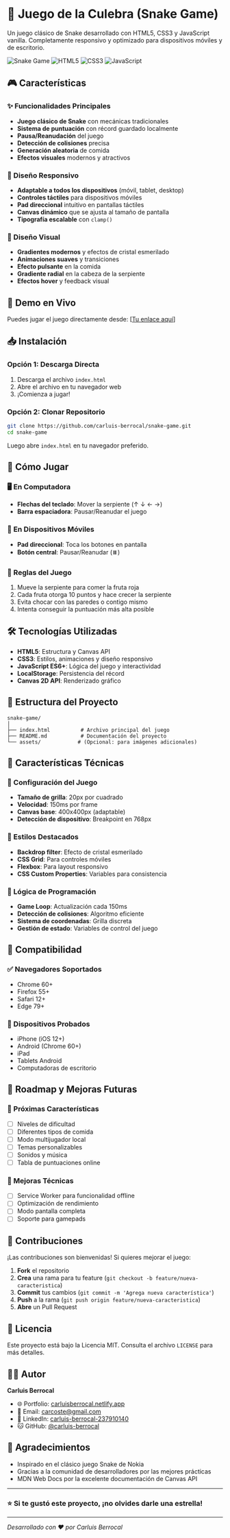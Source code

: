 # 🐍 Juego de la Culebra (Snake Game)

Un juego clásico de Snake desarrollado con HTML5, CSS3 y JavaScript vanilla. Completamente responsivo y optimizado para dispositivos móviles y de escritorio.

![Snake Game](https://img.shields.io/badge/Game-Snake-brightgreen) ![HTML5](https://img.shields.io/badge/HTML5-E34F26?logo=html5&logoColor=white) ![CSS3](https://img.shields.io/badge/CSS3-1572B6?logo=css3&logoColor=white) ![JavaScript](https://img.shields.io/badge/JavaScript-F7DF1E?logo=javascript&logoColor=black)

## 🎮 Características

### ✨ Funcionalidades Principales
- **Juego clásico de Snake** con mecánicas tradicionales
- **Sistema de puntuación** con récord guardado localmente
- **Pausa/Reanudación** del juego
- **Detección de colisiones** precisa
- **Generación aleatoria** de comida
- **Efectos visuales** modernos y atractivos

### 📱 Diseño Responsivo
- **Adaptable a todos los dispositivos** (móvil, tablet, desktop)
- **Controles táctiles** para dispositivos móviles
- **Pad direccional** intuitivo en pantallas táctiles
- **Canvas dinámico** que se ajusta al tamaño de pantalla
- **Tipografía escalable** con `clamp()`

### 🎨 Diseño Visual
- **Gradientes modernos** y efectos de cristal esmerilado
- **Animaciones suaves** y transiciones
- **Efecto pulsante** en la comida
- **Gradiente radial** en la cabeza de la serpiente
- **Efectos hover** y feedback visual

## 🚀 Demo en Vivo

Puedes jugar el juego directamente desde: [[Tu enlace aquí](https://carluis-snake-game.netlify.app/)]

## 📥 Instalación

### Opción 1: Descarga Directa
1. Descarga el archivo `index.html`
2. Abre el archivo en tu navegador web
3. ¡Comienza a jugar!

### Opción 2: Clonar Repositorio
```bash
git clone https://github.com/carluis-berrocal/snake-game.git
cd snake-game
```

Luego abre `index.html` en tu navegador preferido.

## 🎯 Cómo Jugar

### 🖥️ En Computadora
- **Flechas del teclado**: Mover la serpiente (↑ ↓ ← →)
- **Barra espaciadora**: Pausar/Reanudar el juego

### 📱 En Dispositivos Móviles
- **Pad direccional**: Toca los botones en pantalla
- **Botón central**: Pausar/Reanudar (⏸️)

### 🎪 Reglas del Juego
1. Mueve la serpiente para comer la fruta roja
2. Cada fruta otorga 10 puntos y hace crecer la serpiente
3. Evita chocar con las paredes o contigo mismo
4. Intenta conseguir la puntuación más alta posible

## 🛠️ Tecnologías Utilizadas

- **HTML5**: Estructura y Canvas API
- **CSS3**: Estilos, animaciones y diseño responsivo
- **JavaScript ES6+**: Lógica del juego y interactividad
- **LocalStorage**: Persistencia del récord
- **Canvas 2D API**: Renderizado gráfico

## 📁 Estructura del Proyecto

```
snake-game/
│
├── index.html          # Archivo principal del juego
├── README.md           # Documentación del proyecto
└── assets/            # (Opcional: para imágenes adicionales)
```

## 🔧 Características Técnicas

### 📐 Configuración del Juego
- **Tamaño de grilla**: 20px por cuadrado
- **Velocidad**: 150ms por frame
- **Canvas base**: 400x400px (adaptable)
- **Detección de dispositivo**: Breakpoint en 768px

### 🎨 Estilos Destacados
- **Backdrop filter**: Efecto de cristal esmerilado
- **CSS Grid**: Para controles móviles
- **Flexbox**: Para layout responsivo
- **CSS Custom Properties**: Variables para consistencia

### 🧠 Lógica de Programación
- **Game Loop**: Actualización cada 150ms
- **Detección de colisiones**: Algoritmo eficiente
- **Sistema de coordenadas**: Grilla discreta
- **Gestión de estado**: Variables de control del juego

## 📱 Compatibilidad

### ✅ Navegadores Soportados
- Chrome 60+
- Firefox 55+
- Safari 12+
- Edge 79+

### 📱 Dispositivos Probados
- iPhone (iOS 12+)
- Android (Chrome 60+)
- iPad
- Tablets Android
- Computadoras de escritorio

## 🎯 Roadmap y Mejoras Futuras

### 🔄 Próximas Características
- [ ] Niveles de dificultad
- [ ] Diferentes tipos de comida
- [ ] Modo multijugador local
- [ ] Temas personalizables
- [ ] Sonidos y música
- [ ] Tabla de puntuaciones online

### 🐛 Mejoras Técnicas
- [ ] Service Worker para funcionalidad offline
- [ ] Optimización de rendimiento
- [ ] Modo pantalla completa
- [ ] Soporte para gamepads

## 🤝 Contribuciones

¡Las contribuciones son bienvenidas! Si quieres mejorar el juego:

1. **Fork** el repositorio
2. **Crea** una rama para tu feature (`git checkout -b feature/nueva-caracteristica`)
3. **Commit** tus cambios (`git commit -m 'Agrega nueva característica'`)
4. **Push** a la rama (`git push origin feature/nueva-caracteristica`)
5. **Abre** un Pull Request

## 📄 Licencia

Este proyecto está bajo la Licencia MIT. Consulta el archivo `LICENSE` para más detalles.

## 👨‍💻 Autor

**Carluis Berrocal**
- 🌐 Portfolio: [carluisberrocal.netlify.app](https://carluisberrocal.netlify.app)
- 📧 Email: [carcoste@gmail.com](mailto:carcoste@gmail.com)
- 💼 LinkedIn: [carluis-berrocal-237910140](https://www.linkedin.com/in/carluis-berrocal-237910140)
- 🐱 GitHub: [@carluis-berrocal](https://github.com/carluis-berrocal)

## 🙏 Agradecimientos

- Inspirado en el clásico juego Snake de Nokia
- Gracias a la comunidad de desarrolladores por las mejores prácticas
- MDN Web Docs por la excelente documentación de Canvas API

---

### ⭐ Si te gustó este proyecto, ¡no olvides darle una estrella!

---

*Desarrollado con ❤️ por Carluis Berrocal*
